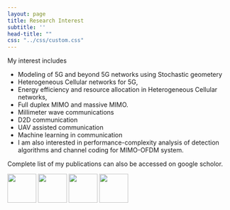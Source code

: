 ```yaml
---
layout: page
title: Research Interest
subtitle: ''
head-title: ""
css: "../css/custom.css"
---
```



My interest includes 
- Modeling of 5G and beyond 5G networks using Stochastic geometery
- Heterogeneous Cellular networks for 5G, 
- Energy efficiency and resource allocation in Heterogeneous Cellular networks, 
- Full duplex MIMO and massive MIMO. 
- Millimeter wave communications
- D2D communication
- UAV assisted communication
- Machine learning in communication
- I am also interested in performance-complexity analysis of detection algorithms and channel coding for MIMO-OFDM system.


Complete list of my publications can also be accessed on google scholor.


[<img src="../img/googlescholor.png" height="65px">](https://scholar.google.com/citations?user=gktHbTcAAAAJ&hl=en)
[<img src="../img/researchgate.png" height="65px">](https://www.researchgate.net/profile/Arif_Ullah_Khan3)
[<img src="../img/orcid.png" height="65px">](https://orcid.org/0000-0002-0555-6644)
[<img src="../img/linkedin.png" height="65px">](https://www.linkedin.com/in/arifullah012/)
